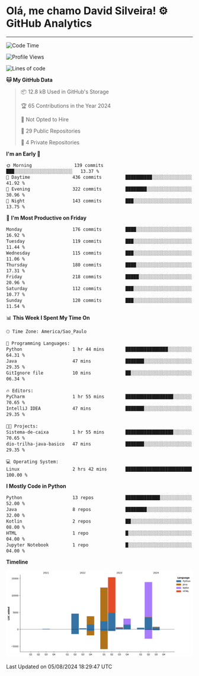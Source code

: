 
# Olá, me chamo David Silveira! ⚙️ GitHub Analytics

---
<!--START_SECTION:waka-->
![Code Time](http://img.shields.io/badge/Code%20Time-176%20hrs%2042%20mins-blue)

![Profile Views](http://img.shields.io/badge/Profile%20Views-21-blue)

![Lines of code](https://img.shields.io/badge/From%20Hello%20World%20I%27ve%20Written-55.3%20thousand%20lines%20of%20code-blue)

**🐱 My GitHub Data** 

> 📦 12.8 kB Used in GitHub's Storage 
 > 
> 🏆 65 Contributions in the Year 2024
 > 
> 🚫 Not Opted to Hire
 > 
> 📜 29 Public Repositories 
 > 
> 🔑 4 Private Repositories 
 > 
**I'm an Early 🐤** 

```text
🌞 Morning                139 commits         ███░░░░░░░░░░░░░░░░░░░░░░   13.37 % 
🌆 Daytime                436 commits         ██████████░░░░░░░░░░░░░░░   41.92 % 
🌃 Evening                322 commits         ████████░░░░░░░░░░░░░░░░░   30.96 % 
🌙 Night                  143 commits         ███░░░░░░░░░░░░░░░░░░░░░░   13.75 % 
```
📅 **I'm Most Productive on Friday** 

```text
Monday                   176 commits         ████░░░░░░░░░░░░░░░░░░░░░   16.92 % 
Tuesday                  119 commits         ███░░░░░░░░░░░░░░░░░░░░░░   11.44 % 
Wednesday                115 commits         ███░░░░░░░░░░░░░░░░░░░░░░   11.06 % 
Thursday                 180 commits         ████░░░░░░░░░░░░░░░░░░░░░   17.31 % 
Friday                   218 commits         █████░░░░░░░░░░░░░░░░░░░░   20.96 % 
Saturday                 112 commits         ███░░░░░░░░░░░░░░░░░░░░░░   10.77 % 
Sunday                   120 commits         ███░░░░░░░░░░░░░░░░░░░░░░   11.54 % 
```


📊 **This Week I Spent My Time On** 

```text
🕑︎ Time Zone: America/Sao_Paulo

💬 Programming Languages: 
Python                   1 hr 44 mins        ████████████████░░░░░░░░░   64.31 % 
Java                     47 mins             ███████░░░░░░░░░░░░░░░░░░   29.35 % 
GitIgnore file           10 mins             ██░░░░░░░░░░░░░░░░░░░░░░░   06.34 % 

🔥 Editors: 
PyCharm                  1 hr 55 mins        ██████████████████░░░░░░░   70.65 % 
IntelliJ IDEA            47 mins             ███████░░░░░░░░░░░░░░░░░░   29.35 % 

🐱‍💻 Projects: 
Sistema-de-caixa         1 hr 55 mins        ██████████████████░░░░░░░   70.65 % 
dio-trilha-java-basico   47 mins             ███████░░░░░░░░░░░░░░░░░░   29.35 % 

💻 Operating System: 
Linux                    2 hrs 42 mins       █████████████████████████   100.00 % 
```

**I Mostly Code in Python** 

```text
Python                   13 repos            █████████████░░░░░░░░░░░░   52.00 % 
Java                     8 repos             ████████░░░░░░░░░░░░░░░░░   32.00 % 
Kotlin                   2 repos             ██░░░░░░░░░░░░░░░░░░░░░░░   08.00 % 
HTML                     1 repo              █░░░░░░░░░░░░░░░░░░░░░░░░   04.00 % 
Jupyter Notebook         1 repo              █░░░░░░░░░░░░░░░░░░░░░░░░   04.00 % 
```



**Timeline**

![Lines of Code chart](https://raw.githubusercontent.com/DavidSilveira80/DavidSilveira80/master/assets/bar_graph.png)


 Last Updated on 05/08/2024 18:29:47 UTC
<!--END_SECTION:waka-->


